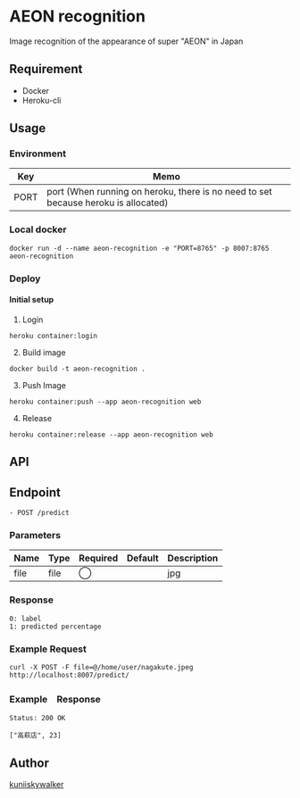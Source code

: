 AEON recognition
====

Image recognition of the appearance of super "AEON" in Japan

## Requirement

- Docker
- Heroku-cli

## Usage

### Environment

|  Key |  Memo  |
| ---- | ---- |
|  PORT  |  port (When running on heroku, there is no need to set because heroku is allocated)  |

### Local docker

```
docker run -d --name aeon-recognition -e "PORT=8765" -p 8007:8765 aeon-recognition
```

### Deploy

#### Initial setup

1. Login
```
heroku container:login
```

2. Build image

```
docker build -t aeon-recognition .
```

3. Push Image
```
heroku container:push --app aeon-recognition web
```

4. Release
```
heroku container:release --app aeon-recognition web
```

## API

## Endpoint

```
- POST /predict
```

### Parameters

|  Name  |  Type  |  Required  |  Default  |  Description  |
| ---- | ---- | ---- | ---- | ---- |
|  file  |  file  | ◯  |   |  jpg  |

### Response

```
0: label
1: predicted percentage
```

### Example Request

```
curl -X POST -F file=@/home/user/nagakute.jpeg http://localhost:8007/predict/
```

### Example　Response

```
Status: 200 OK
```

```
["高萩店", 23]
```

## Author

[kuniiskywalker](https://github.com/kuniiskywalker)
